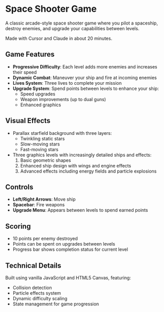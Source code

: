 # Space Shooter Game

A classic arcade-style space shooter game where you pilot a spaceship, destroy enemies, and upgrade your capabilities between levels.

Made with Cursor and Claude in about 20 minutes.

## Game Features

- **Progressive Difficulty**: Each level adds more enemies and increases their speed
- **Dynamic Combat**: Maneuver your ship and fire at incoming enemies
- **Lives System**: Three lives to complete your mission
- **Upgrade System**: Spend points between levels to enhance your ship:
  - Speed upgrades
  - Weapon improvements (up to dual guns)
  - Enhanced graphics

## Visual Effects

- Parallax starfield background with three layers:
  - Twinkling static stars
  - Slow-moving stars
  - Fast-moving stars
- Three graphics levels with increasingly detailed ships and effects:
  1. Basic geometric shapes
  2. Enhanced ship design with wings and engine effects
  3. Advanced effects including energy fields and particle explosions

## Controls

- **Left/Right Arrows**: Move ship
- **Spacebar**: Fire weapons
- **Upgrade Menu**: Appears between levels to spend earned points

## Scoring

- 10 points per enemy destroyed
- Points can be spent on upgrades between levels
- Progress bar shows completion status for current level

## Technical Details

Built using vanilla JavaScript and HTML5 Canvas, featuring:
- Collision detection
- Particle effects system
- Dynamic difficulty scaling
- State management for game progression 